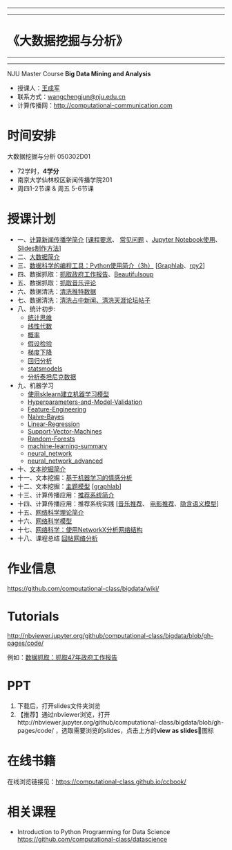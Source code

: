 ***
***
# 《大数据挖掘与分析》
***
***


NJU Master Course **Big Data Mining and Analysis**

- 授课人：[王成军](http://chengjun.github.io)
- 联系方式：wangchengjun@nju.edu.cn
- 计算传播网：http://computational-communication.com


# 时间安排

大数据挖掘与分析 050302D01

- 72学时，**4学分**
- 南京大学仙林校区新闻传播学院201
- 周四1-2节课 & 周五 5-6节课



# 授课计划

- 一、[计算新闻传播学简介](https://nbviewer.jupyter.org/format/slides/github/computational-class/bigdata/blob/gh-pages/code/01.intro2cjc.ipynb#) [[课程要求](https://nbviewer.jupyter.org/format/slides/github/computational-class/bigdata/blob/gh-pages/code/0.about2cjc.ipynb#/)、 [常见问题](https://nbviewer.jupyter.org/format/slides/github/computational-class/bigdata/blob/gh-pages/code/0.common_questions.ipynb#/) 、[Jupyter Notebook使用](https://nbviewer.jupyter.org/format/slides/github/computational-class/bigdata/blob/gh-pages/code/01.jupyter_notebook.ipynb#/)、 [Slides制作方法](https://nbviewer.jupyter.org/format/slides/github/computational-class/bigdata/blob/gh-pages/code/01.slides.ipynb#/)]
- 二、[大数据简介 ](https://nbviewer.jupyter.org/format/slides/github/computational-class/bigdata/blob/gh-pages/code/02.bigdata.ipynb#/)
- 三、[数据科学的编程工具：Python使用简介（3h）](https://nbviewer.jupyter.org/format/slides/github/computational-class/bigdata/blob/gh-pages/code/03.python_intro.ipynb#/) [[Graphlab](https://nbviewer.jupyter.org/format/slides/github/computational-class/bigdata/blob/gh-pages/code/03.graphlab.ipynb#/)、[rpy2](https://nbviewer.jupyter.org/format/slides/github/computational-class/bigdata/blob/gh-pages/code/03.rpy2.ipynb#/)]
- 四、数据抓取：[抓取政府工作报告](https://nbviewer.jupyter.org/format/slides/github/computational-class/bigdata/blob/gh-pages/code/04.PythonCrawlerGovernmentReport.ipynb#/)、[Beautifulsoup](https://nbviewer.jupyter.org/format/slides/github/computational-class/bigdata/blob/gh-pages/code/04.PythonCrawler_beautifulsoup.ipynb#/)
- 五、数据抓取：[抓取音乐评论](https://nbviewer.jupyter.org/format/slides/github/computational-class/bigdata/blob/gh-pages/code/04.PythonCrawler_netease_music.ipynb#/)
- 六、数据清洗：[清洗推特数据](https://nbviewer.jupyter.org/format/slides/github/computational-class/bigdata/blob/gh-pages/code/06.data_cleaning_Tweets.ipynb#/)
- 七、数据清洗：[清洗占中新闻、清洗天涯论坛帖子](https://nbviewer.jupyter.org/format/slides/github/computational-class/bigdata/blob/gh-pages/code/07.data_cleaning_occupy_central_news.ipynb#/)
- 八、统计初步:
  - [统计思维](https://nbviewer.jupyter.org/format/slides/github/computational-class/bigdata/blob/gh-pages/code/08.01-statistics_thinking.ipynb)
  - [线性代数](https://nbviewer.jupyter.org/format/slides/github/computational-class/bigdata/blob/gh-pages/code/08.02-linear_algebra.ipynb)
  - [概率](https://nbviewer.jupyter.org/format/slides/github/computational-class/bigdata/blob/gh-pages/code/08.03-probability.ipynb)
  - [假设检验](https://nbviewer.jupyter.org/format/slides/github/computational-class/bigdata/blob/gh-pages/code/08.04-hypothesis_inference.ipynb)
  - [梯度下降](https://nbviewer.jupyter.org/format/slides/github/computational-class/bigdata/blob/gh-pages/code/08.05-gradient_descent.ipynb)
  - [回归分析](https://nbviewer.jupyter.org/format/slides/github/computational-class/bigdata/blob/gh-pages/code/08.06-regression.ipynb)
  - [statsmodels](https://nbviewer.jupyter.org/format/slides/github/computational-class/bigdata/blob/gh-pages/code/08.06-statsmodels.ipynb)
  - [分析泰坦尼克数据](https://nbviewer.jupyter.org/format/slides/github/computational-class/bigdata/blob/gh-pages/code/08.07-analyzing_titanic_dataset.ipynb)
- 九、机器学习
  - [使用sklearn建立机器学习模型](https://nbviewer.jupyter.org/format/slides/github/computational-class/bigdata/blob/gh-pages/code/09.01-machine-learning-with-sklearn.ipynb)
  - [Hyperparameters-and-Model-Validation](https://nbviewer.jupyter.org/format/slides/github/computational-class/bigdata/blob/gh-pages/code/09.03-Hyperparameters-and-Model-Validation.ipynb)
  - [Feature-Engineering](https://nbviewer.jupyter.org/format/slides/github/computational-class/bigdata/blob/gh-pages/code/09.04-Feature-Engineering.ipynb)
  - [Naive-Bayes](https://nbviewer.jupyter.org/format/slides/github/computational-class/bigdata/blob/gh-pages/code/09.05-Naive-Bayes.ipynb)
  - [Linear-Regression](https://nbviewer.jupyter.org/format/slides/github/computational-class/bigdata/blob/gh-pages/code/09.06-Linear-Regression.ipynb)
  - [Support-Vector-Machines](https://nbviewer.jupyter.org/format/slides/github/computational-class/bigdata/blob/gh-pages/code/09.07-Support-Vector-Machines.ipynb)
  - [Random-Forests](https://nbviewer.jupyter.org/format/slides/github/computational-class/bigdata/blob/gh-pages/code/09.08-Random-Forests.ipynb)
  - [machine-learning-summary](https://nbviewer.jupyter.org/format/slides/github/computational-class/bigdata/blob/gh-pages/code/09.09-machine-learning-summary.ipynb)
  - [neural_network](https://nbviewer.jupyter.org/format/slides/github/computational-class/bigdata/blob/gh-pages/code/09.neural_network.ipynb)
  - [neural_network_advanced](https://nbviewer.jupyter.org/format/slides/github/computational-class/bigdata/blob/gh-pages/code/09.neural_network_advanced.ipynb)
- 十、[文本挖掘简介](https://nbviewer.jupyter.org/format/slides/github/computational-class/bigdata/blob/gh-pages/code/10.text_minning_gov_report.ipynb#/)
- 十一、文本挖掘：[基于机器学习的情感分析](https://nbviewer.jupyter.org/format/slides/github/computational-class/bigdata/blob/gh-pages/code/11.sentiment_classifier.ipynb#/)
- 十二、文本挖掘：[主题模型](https://nbviewer.jupyter.org/format/slides/github/computational-class/bigdata/blob/gh-pages/code/12.topic_models.ipynb#/) [[graphlab](https://nbviewer.jupyter.org/format/slides/github/computational-class/bigdata/blob/gh-pages/code/12.topic-models-with-graphlab.ipynb#/)]
- 十三、计算传播应用：[推荐系统简介](https://nbviewer.jupyter.org/format/slides/github/computational-class/bigdata/blob/gh-pages/code/13.recsys_intro.ipynb#/)
- 十四、计算传播应用：推荐系统实践 [[音乐推荐](https://nbviewer.jupyter.org/format/slides/github/computational-class/bigdata/blob/gh-pages/code/14.millionsong.ipynb#/)、 [电影推荐](https://nbviewer.jupyter.org/format/slides/github/computational-class/bigdata/blob/gh-pages/code/14.movielens_recommendation-systems.ipynb#/)、[隐含语义模型](https://nbviewer.jupyter.org/format/slides/github/computational-class/bigdata/blob/gh-pages/code/14.matrix-factorization-demo.ipynb#/)]
- 十五、[网络科学理论简介](https://nbviewer.jupyter.org/format/slides/github/computational-class/bigdata/blob/gh-pages/code/15.network_science_intro.ipynb#/)
- 十六、[网络科学模型](https://nbviewer.jupyter.org/format/slides/github/computational-class/bigdata/blob/gh-pages/code/16.network_science_models.ipynb#/)
- 十七、[网络科学：使用NetworkX分析网络结构](https://nbviewer.jupyter.org/format/slides/github/computational-class/bigdata/blob/gh-pages/code/17.networkx.ipynb#/)
- 十八、课程总结 [回帖网络分析](https://nbviewer.jupyter.org/format/slides/github/computational-class/bigdata/blob/gh-pages/code/18.network_analysis_of_tianya_bbs.ipynb#/)


# 作业信息

https://github.com/computational-class/bigdata/wiki/

# Tutorials
http://nbviewer.jupyter.org/github/computational-class/bigdata/blob/gh-pages/code/

例如：[数据抓取：抓取47年政府工作报告](http://nbviewer.jupyter.org/github/computational-class/bigdata/blob/gh-pages/code/04.PythonCrawlerGovernmentReport.ipynb)

# PPT
1. 下载后，打开slides文件夹浏览
2. 【推荐】通过nbviewer浏览，打开http://nbviewer.jupyter.org/github/computational-class/bigdata/blob/gh-pages/code/ ，选取需要浏览的slides，点击上方的**view as slides**🎁图标

# 在线书籍

在线浏览链接见：https://computational-class.github.io/ccbook/

# 相关课程

- Introduction to Python Programming for Data Science
https://github.com/computational-class/datascience
